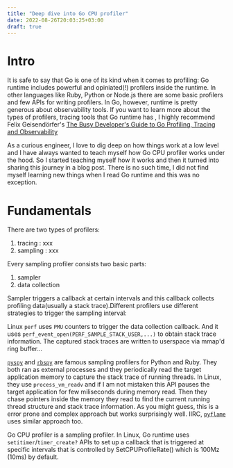 ```yaml
---
title: "Deep dive into Go CPU profiler"
date: 2022-08-26T20:03:25+03:00
draft: true
---
```


# Intro

It is safe to say that Go is one of its kind when it comes to profiling: Go runtime 
includes powerful and opiniated(!) profilers inside the runtime. In other languages like
Ruby, Python or Node.js there are some basic profilers and few APIs for writing 
profilers. In Go, however, runtime is pretty generous about observability tools. If you want to
learn more about the types of profilers, tracing tools that Go runtime has , I highly recommend Felix Geisendörfer's
[The Busy Developer's Guide to Go Profiling, Tracing and Observability](https://github.com/DataDog/go-profiler-notes/blob/main/guide/README.md)

As a curious engineer, I love to dig deep on how things work at a low level and I have always wanted to teach 
myself how Go CPU profiler works under the hood. So I started teaching myself how it works and 
then it turned into sharing this journey in a blog post. There is no such time, I did not find myself learning new things
when I read Go runtime and this was no exception. 

# Fundamentals

There are two types of profilers:
 1. tracing : xxx
 2. sampling : xxx

Every sampling profiler consists two basic parts:
1. sampler
2. data collection

Sampler triggers a callback at certain intervals and this callback collects profiling data(usually a stack trace).Different
profilers use different strategies to trigger the sampling interval:

Linux `perf` uses `PMU` counters to trigger the data collection callback. And it uses `perf_event_open(PERF_SAMPLE_STACK_USER,...)`
to obtain stack trace information. The captured stack traces are written to userspace via mmap'd ring buffer...

[`pyspy`](xxx) and [`rbspy`](xxx) are famous sampling profilers for Python and Ruby. They both ran as external processes and they periodically
read the target application memory to capture the stack trace of running threads. In Linux, they use `process_vm_readv` and if I am not mistaken
this API pauses the target application for few miliseconds during memory read. Then they chase pointers inside the memory they read to find the
current running thread structure and stack trace information. As you might guess, this is a error prone and complex approach but works 
surprisingly well. IIRC, [`pyflame`](https://github.com/uber-archive/pyflame) uses similar approach too.

Go CPU profiler is a sampling profiler. In Linux, Go runtime uses `setitimer`/`timer_create?` APIs to set up a callback that is triggered at specific intervals that is controlled
by SetCPUProfileRate() which is 100Mz (10ms) by default.
